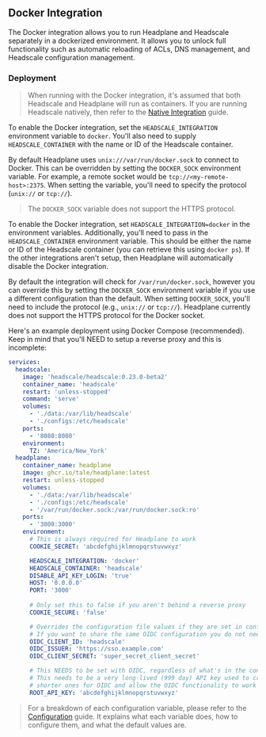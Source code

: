 ## Docker Integration

The Docker integration allows you to run Headplane and Headscale separately
in a dockerized environment. It allows you to unlock full functionality such as
automatic reloading of ACLs, DNS management, and Headscale configuration
management.

### Deployment

> When running with the Docker integration, it's assumed that both Headscale and
Headplane will run as containers. If you are running Headscale natively, then
refer to the [Native Integration](/docs/integration/Native.md) guide.

To enable the Docker integration, set the `HEADSCALE_INTEGRATION` environment
variable to `docker`. You'll also need to supply `HEADSCALE_CONTAINER` with the
name or ID of the Headscale container.

By default Headplane uses `unix:///var/run/docker.sock` to connect to Docker.
This can be overridden by setting the `DOCKER_SOCK` environment variable. For
example, a remote socket would be `tcp://<my-remote-host>:2375`. When setting
the variable, you'll need to specify the protocol (`unix://` or `tcp://`).

> The `DOCKER_SOCK` variable does not support the HTTPS protocol.

To enable the Docker integration, set `HEADSCALE_INTEGRATION=docker` in the environment variables.
Additionally, you'll need to pass in the `HEADSCALE_CONTAINER` environment variable.
This should be either the name or ID of the Headscale container (you can retrieve this using `docker ps`).
If the other integrations aren't setup, then Headplane will automatically disable the Docker integration.

By default the integration will check for `/var/run/docker.sock`, however you can override this by
setting the `DOCKER_SOCK` environment variable if you use a different configuration than the default.
When setting `DOCKER_SOCK`, you'll need to include the protocol (e.g., `unix://` or `tcp://`).
Headplane currently does not support the HTTPS protocol for the Docker socket.

Here's an example deployment using Docker Compose (recommended). Keep in mind
that you'll NEED to setup a reverse proxy and this is incomplete:
```yaml
services:
  headscale:
    image: 'headscale/headscale:0.23.0-beta2'
    container_name: 'headscale'
    restart: 'unless-stopped'
    command: 'serve'
    volumes:
      - './data:/var/lib/headscale'
      - './configs:/etc/headscale'
    ports:
      - '8080:8080'
    environment:
      TZ: 'America/New_York'
  headplane:
    container_name: headplane
    image: ghcr.io/tale/headplane:latest
    restart: unless-stopped
    volumes:
      - './data:/var/lib/headscale'
      - './configs:/etc/headscale'
      - '/var/run/docker.sock:/var/run/docker.sock:ro'
    ports:
      - '3000:3000'
    environment:
      # This is always required for Headplane to work
      COOKIE_SECRET: 'abcdefghijklmnopqrstuvwxyz'

      HEADSCALE_INTEGRATION: 'docker'
      HEADSCALE_CONTAINER: 'headscale'
      DISABLE_API_KEY_LOGIN: 'true'
      HOST: '0.0.0.0'
      PORT: '3000'
        
      # Only set this to false if you aren't behind a reverse proxy
      COOKIE_SECURE: 'false'

      # Overrides the configuration file values if they are set in config.yaml
      # If you want to share the same OIDC configuration you do not need this
      OIDC_CLIENT_ID: 'headscale'
      OIDC_ISSUER: 'https://sso.example.com'
      OIDC_CLIENT_SECRET: 'super_secret_client_secret'

      # This NEEDS to be set with OIDC, regardless of what's in the config
      # This needs to be a very long-lived (999 day) API key used to create
      # shorter ones for OIDC and allow the OIDC functionality to work
      ROOT_API_KEY: 'abcdefghijklmnopqrstuvwxyz'
```

> For a breakdown of each configuration variable, please refer to the
[Configuration](/docs/Configuration.md) guide. 
> It explains what each variable does, how to configure them, and what the
default values are.
